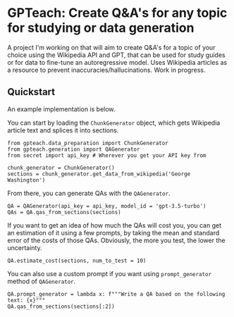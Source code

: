 # GPTeach: Create Q&A's for any topic for studying or data generation

A project I'm working on that will aim to create Q&A's for a topic of your choice using the Wikipedia API and GPT, that can be used for study guides or for data to fine-tune an autoregressive model. Uses Wikipedia articles as a resource to prevent inaccuracies/hallucinations. Work in progress.

## Quickstart
An example implementation is below. 

You can start by loading the `ChunkGenerator` object, which gets Wikipedia article text and splices it into sections.

```
from gpteach.data_preparation import ChunkGenerator
from gpteach.generation import QAGenerator
from secret import api_key # Wherever you get your API key from

chunk_generator = ChunkGenerator()
sections = chunk_generator.get_data_from_wikipedia('George Washington')
```

From there, you can generate QAs with the `QAGenerator`. 

```
QA = QAGenerator(api_key = api_key, model_id = 'gpt-3.5-turbo')
QAs = QA.qas_from_sections(sections)
```

If you want to get an idea of how much the QAs will cost you, you can get an estimation of it using a few prompts, by taking the mean and standard error of the costs of those QAs. Obviously, the more you test, the lower the uncertainty. 

```
QA.estimate_cost(sections, num_to_test = 10)
```

You can also use a custom prompt if you want using `prompt_generator` method of `QAGenerator`.

```
QA.prompt_generator = lambda x: f"""Write a QA based on the following text: {x}"""
QA.qas_from_sections(sections[:2])
```

